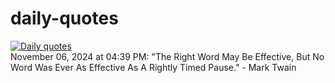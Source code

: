 # daily-quotes
[![Daily quotes](https://github.com/ceepu8/daily-quotes/actions/workflows/daily-quote.yml/badge.svg)](https://github.com/ceepu8/daily-quotes/actions/workflows/daily-quote.yml)<br/>
November 06, 2024 at 04:39 PM: "The Right Word May Be Effective, But No Word Was Ever As Effective As A Rightly Timed Pause." - Mark Twain
